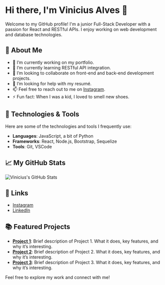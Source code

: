 # Hi there, I'm Vinicius Alves 👋

Welcome to my GitHub profile! I'm a junior Full-Stack Developer with a passion for React and RESTful APIs. I enjoy working on web development and database technologies.

## 🚀 About Me

- 🔭 I’m currently working on my portfolio.
- 🌱 I’m currently learning RESTful API integration.
- 👯 I’m looking to collaborate on front-end and back-end development projects.
- 🤔 I’m looking for help with my resumé.
- 📫 Feel free to reach out to me on [Instagram](https://www.instagram.com/viicore/).
- ⚡ Fun fact: When I was a kid, I loved to smell new shoes.

## 🔧 Technologies & Tools

Here are some of the technologies and tools I frequently use:

- **Languages**: JavaScript, a bit of Python
- **Frameworks**: React, Node.js, Bootstrap, Sequelize
- **Tools**: Git, VSCode

## 📈 My GitHub Stats

![Vinicius's GitHub Stats](https://github-readme-stats.vercel.app/api?username=yourusername&show_icons=true&count_private=true&hide_title=true&hide=prs&hide_border=true)

## 🔗 Links

- [Instagram](https://www.instagram.com/viicore/)
- [LinkedIn](https://www.linkedin.com/in/vinicius-alves-83614b303/)

## 📚 Featured Projects

- **[Project 1](https://github.com/yourusername/project1)**: Brief description of Project 1. What it does, key features, and why it’s interesting.
- **[Project 2](https://github.com/yourusername/project2)**: Brief description of Project 2. What it does, key features, and why it’s interesting.
- **[Project 3](https://github.com/yourusername/project3)**: Brief description of Project 3. What it does, key features, and why it’s interesting.

Feel free to explore my work and connect with me!
